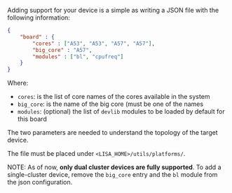 Adding support for your device is a simple as writing a JSON file with the following information:

```json
{
    "board" : {
        "cores" : ["A53", "A53", "A57", "A57"],
        "big_core" : "A57",
        "modules" : ["bl", "cpufreq"]
    }
}
```
Where:

- `cores`: is the list of core names of the cores available in the system
- `big_core`: is the name of the big core (must be one of the names 
- `modules`: (optional) the list of `devlib` modules to be loaded by default for this board

The two parameters are needed to understand the topology of the target device.

The file must be placed under `<LISA_HOME>/utils/platforms/`.

NOTE: As of now, **only dual cluster devices are fully supported**.
To add a single-cluster device, remove the `big_core` entry and the `bl` module
from the json configuration.

